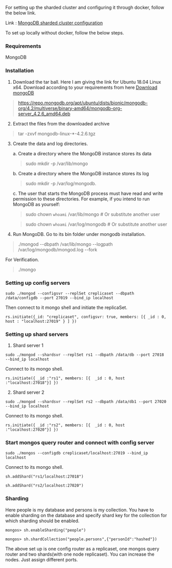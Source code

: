 For setting up the sharded cluster and configuring it through docker, follow the below link. 

Link : [MongoDB sharded cluster configuration](https://medium.com/@pranaygoud36/mongodb-sharding-9c5357a95ec1)

To set up locally without docker, follow the below steps.

### Requirements

MongoDB

### Installation

1. Download the tar ball. Here I am giving the link for Ubuntu 18.04 Linux x64. Download according to your requirements from here [Download mongoDB](https://www.mongodb.com/download-center/community?tck=docs_server)

> https://repo.mongodb.org/apt/ubuntu/dists/bionic/mongodb-org/4.2/multiverse/binary-amd64/mongodb-org-server_4.2.6_amd64.deb

2. Extract the files from the downloaded archive

> tar -zxvf mongodb-linux-*-4.2.6.tgz

3. Create the data and log directories.

      a. Create a directory where the MongoDB instance stores its data

    > sudo mkdir -p /var/lib/mongo

      b. Create a directory where the MongoDB instance stores its log

    > sudo mkdir -p /var/log/mongodb.

      c. The user that starts the MongoDB process must have read and write permission to these directories. For example, if you intend to run MongoDB as yourself:
      
    > sudo chown `whoami` /var/lib/mongo     # Or substitute another user
    
    > sudo chown `whoami` /var/log/mongodb   # Or substitute another user
    
4. Run MongoDB. Go to its bin folder under mongodb installation.

  > ./mongod --dbpath /var/lib/mongo --logpath /var/log/mongodb/mongod.log --fork
  
  For Verification.
  
  > ./mongo
  
  
  

### Setting up config servers

`sudo ./mongod --configsvr --replSet creplicaset --dbpath /data/configdb --port 27019 --bind_ip localhost`

Then connect to it mongo shell and initiate the replicaSet.

`rs.initiate({_id: "creplicaset",
    configsvr: true,
    members: [{
        _id : 0,
        host : "localhost:27019" } ]
        })`
        
### Setting up shard servers

1. Shard server 1

`sudo ./mongod --shardsvr --replSet rs1 --dbpath /data/db --port 27018 --bind_ip localhost `

Connect to its mongo shell.

`rs.initiate({
    _id :"rs1",
    members: [{ 
    _id : 0,
    host :"localhost:27018"}]
    })`
    
2. Shard server 2

`sudo ./mongod --shardsvr --replSet rs2 --dbpath /data/db1 --port 27020 --bind_ip localhost`

Connect to its mongo shell.

`rs.initiate({
    _id :"rs2",
    members: [{ 
    _id : 0,
    host :"localhost:27020"}]
    })`
        
### Start mongos query router and connect with config server

`sudo ./mongos --configdb creplicaset/localhost:27019 --bind_ip localhost`

Connect to its mongo shell.

`sh.addShard("rs1/localhost:27018")`

`sh.addShard("rs2/localhost:27020")`

### Sharding

Here people is my database and persons is my collection. You have to enable sharding on the database and specify shard key for the collection for which sharding should be enabled.

`mongos> sh.enableSharding("people")`

`mongos> sh.shardCollection("people.persons",{"personId":"hashed"})`


The above set up is one config router as a replicaset, one mongos query router and two shards(with one node replicaset). You can increase the nodes. Just assign different ports.







        
  
